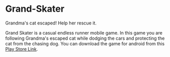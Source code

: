 # Grand-Skater
Grandma's cat escaped! Help her rescue it.

Grand Skater is a casual endless runner mobile game. In this game you are following Grandma's escaped cat while dodging the cars and protecting the cat from the chasing dog.
 You can download the game for android from this [Play Store Link](https://play.google.com/store/apps/details?id=com.Default.grandmotherrun&hl=tr&gl=US).
